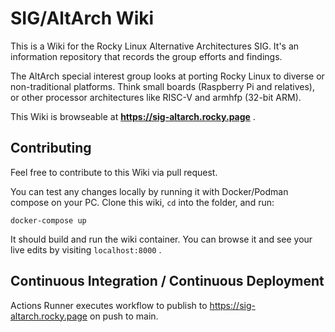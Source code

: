 # SIG/AltArch Wiki

This is a Wiki for the Rocky Linux Alternative Architectures SIG.  It's an information repository that records the group efforts and findings.

The AltArch special interest group looks at porting Rocky Linux to diverse or non-traditional platforms.  Think small boards (Raspberry Pi and relatives), or other processor architectures like RISC-V and armhfp (32-bit ARM).


This Wiki is browseable at **https://sig-altarch.rocky.page** .



## Contributing

Feel free to contribute to this Wiki via pull request.

You can test any changes locally by running it with Docker/Podman compose on your PC.  Clone this wiki, `cd` into the folder, and run:

```
docker-compose up
```

It should build and run the wiki container.  You can browse it and see your live edits by visiting `localhost:8000` .



## Continuous Integration / Continuous Deployment

Actions Runner executes workflow to publish to https://sig-altarch.rocky.page on push to main.
